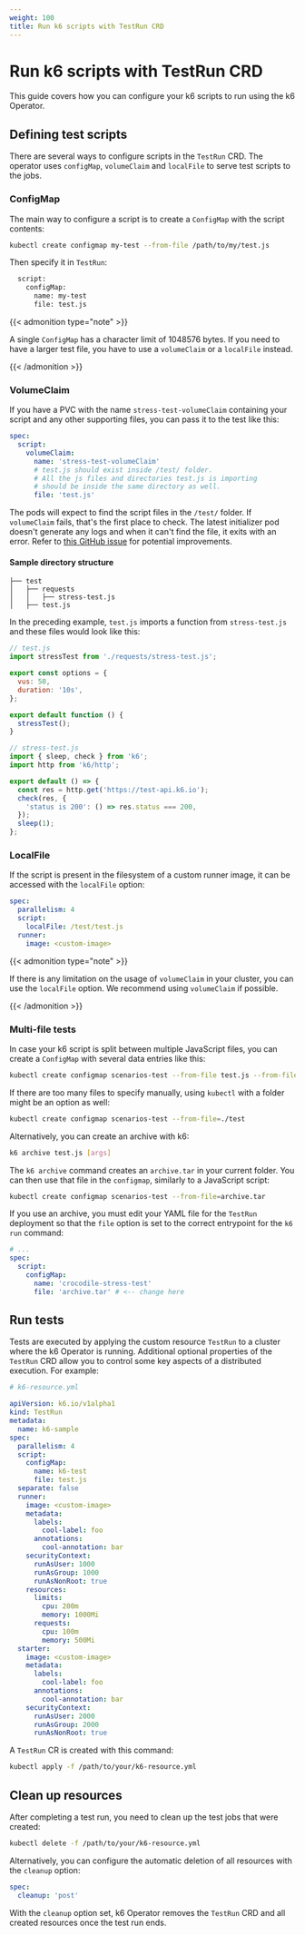 ```yaml
---
weight: 100
title: Run k6 scripts with TestRun CRD
---
```


# Run k6 scripts with TestRun CRD

This guide covers how you can configure your k6 scripts to run using the k6 Operator.

## Defining test scripts

There are several ways to configure scripts in the `TestRun` CRD. The operator uses `configMap`, `volumeClaim` and `localFile` to serve test scripts to the jobs.

### ConfigMap

The main way to configure a script is to create a `ConfigMap` with the script contents:

```bash
kubectl create configmap my-test --from-file /path/to/my/test.js
```

Then specify it in `TestRun`:

```bash
  script:
    configMap:
      name: my-test
      file: test.js
```

{{< admonition type="note" >}}

A single `ConfigMap` has a character limit of 1048576 bytes. If you need to have a larger test file, you have to use a `volumeClaim` or a `localFile` instead.

{{< /admonition >}}

### VolumeClaim

If you have a PVC with the name `stress-test-volumeClaim` containing your script and any other supporting files, you can pass it to the test like this:

```yaml
spec:
  script:
    volumeClaim:
      name: 'stress-test-volumeClaim'
      # test.js should exist inside /test/ folder.
      # All the js files and directories test.js is importing
      # should be inside the same directory as well.
      file: 'test.js'
```

The pods will expect to find the script files in the `/test/` folder. If `volumeClaim` fails, that's the first place to check. The latest initializer pod doesn't generate any logs and when it can't find the file, it exits with an error. Refer to [this GitHub issue](https://github.com/grafana/k6-operator/issues/143) for potential improvements.

#### Sample directory structure

```
├── test
│   ├── requests
│   │   ├── stress-test.js
│   ├── test.js
```

In the preceding example, `test.js` imports a function from `stress-test.js` and these files would look like this:

```js
// test.js
import stressTest from './requests/stress-test.js';

export const options = {
  vus: 50,
  duration: '10s',
};

export default function () {
  stressTest();
}
```

```js
// stress-test.js
import { sleep, check } from 'k6';
import http from 'k6/http';

export default () => {
  const res = http.get('https://test-api.k6.io');
  check(res, {
    'status is 200': () => res.status === 200,
  });
  sleep(1);
};
```

### LocalFile

If the script is present in the filesystem of a custom runner image, it can be accessed with the `localFile` option:

```yaml
spec:
  parallelism: 4
  script:
    localFile: /test/test.js
  runner:
    image: <custom-image>
```

{{< admonition type="note" >}}

If there is any limitation on the usage of `volumeClaim` in your cluster, you can use the `localFile` option. We recommend using `volumeClaim` if possible.

{{< /admonition >}}

### Multi-file tests

In case your k6 script is split between multiple JavaScript files, you can create a `ConfigMap` with several data entries like this:

```bash
kubectl create configmap scenarios-test --from-file test.js --from-file utils.js
```

If there are too many files to specify manually, using `kubectl` with a folder might be an option as well:

```bash
kubectl create configmap scenarios-test --from-file=./test
```

Alternatively, you can create an archive with k6:

```bash
k6 archive test.js [args]
```

The `k6 archive` command creates an `archive.tar` in your current folder. You can then use that file in the `configmap`, similarly to a JavaScript script:

```bash
kubectl create configmap scenarios-test --from-file=archive.tar
```

If you use an archive, you must edit your YAML file for the `TestRun` deployment so that the `file` option is set to the correct entrypoint for the `k6 run` command:

```yaml
# ...
spec:
  script:
    configMap:
      name: 'crocodile-stress-test'
      file: 'archive.tar' # <-- change here
```

## Run tests

Tests are executed by applying the custom resource `TestRun` to a cluster where the k6 Operator is running. Additional optional properties of the `TestRun` CRD allow you to control some key aspects of a distributed execution. For example:

```yaml
# k6-resource.yml

apiVersion: k6.io/v1alpha1
kind: TestRun
metadata:
  name: k6-sample
spec:
  parallelism: 4
  script:
    configMap:
      name: k6-test
      file: test.js
  separate: false
  runner:
    image: <custom-image>
    metadata:
      labels:
        cool-label: foo
      annotations:
        cool-annotation: bar
    securityContext:
      runAsUser: 1000
      runAsGroup: 1000
      runAsNonRoot: true
    resources:
      limits:
        cpu: 200m
        memory: 1000Mi
      requests:
        cpu: 100m
        memory: 500Mi
  starter:
    image: <custom-image>
    metadata:
      labels:
        cool-label: foo
      annotations:
        cool-annotation: bar
    securityContext:
      runAsUser: 2000
      runAsGroup: 2000
      runAsNonRoot: true
```

A `TestRun` CR is created with this command:

```bash
kubectl apply -f /path/to/your/k6-resource.yml
```

## Clean up resources

After completing a test run, you need to clean up the test jobs that were created:

```bash
kubectl delete -f /path/to/your/k6-resource.yml
```

Alternatively, you can configure the automatic deletion of all resources with the `cleanup` option:

```yaml
spec:
  cleanup: 'post'
```

With the `cleanup` option set, k6 Operator removes the `TestRun` CRD and all created resources once the test run ends.
